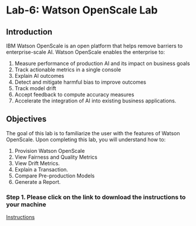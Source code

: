 # Lab-6: Watson OpenScale Lab

## Introduction
IBM Watson OpenScale is an open platform that helps remove barriers to enterprise-scale AI. Watson OpenScale enables the enterprise to: 

1. Measure performance of production AI and its impact on business goals <br>
1. Track actionable metrics in a single console <br>
1. Explain AI outcomes <br>
1. Detect and mitigate harmful bias to improve outcomes <br>
1. Track model drift <br>
1. Accept feedback to compute accuracy measures <br>
1. Accelerate the integration of AI into existing business applications. <br>

## Objectives 

The goal of this lab is to familiarize the user with the features of Watson OpenScale. Upon completing this lab, you will understand how to:        
1.	Provision Watson OpenScale
1.	View Fairness and Quality Metrics 
1.	View Drift Metrics.
1.	Explain a Transaction. 
1.	Compare Pre-production Models
1.  Generate a Report. 

### Step 1. Please click on the link to download the instructions to your machine

[Instructions](https://github.com/bleonardb3/ML_POT_10-29-2020/raw/main/Lab-6/Watson%20OpenScale%20v4.5.pdf)
